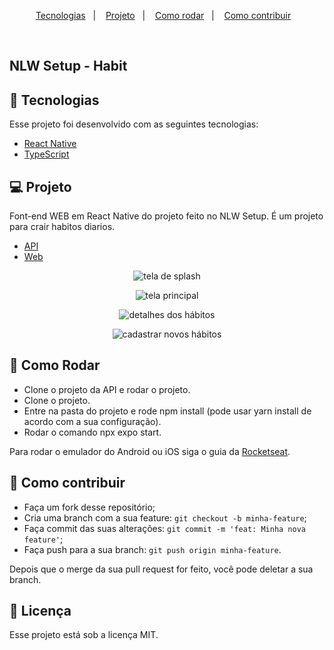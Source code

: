 <p align="center">
  <a href="#-tecnologias">Tecnologias</a>&nbsp;&nbsp;&nbsp;|&nbsp;&nbsp;&nbsp;
  <a href="#-projeto">Projeto</a>&nbsp;&nbsp;&nbsp;|&nbsp;&nbsp;&nbsp;
  <a href="#-como-rodar">Como rodar</a>&nbsp;&nbsp;&nbsp;|&nbsp;&nbsp;&nbsp;
  <a href="#-como-contribuir">Como contribuir</a>&nbsp;&nbsp;&nbsp;
  </p>

<br>

## NLW Setup - Habit

## 🚀 Tecnologias

Esse projeto foi desenvolvido com as seguintes tecnologias:

- [React Native](https://reactnative.dev/)
- [TypeScript](https://www.typescriptlang.org/)

## 💻 Projeto

Font-end WEB em React Native do projeto feito no NLW Setup. É um projeto para crair habitos diarios.

- [API](https://github.com/jamangueira7/app-habitos-nodejs-nlw-setup)
- [Web](https://github.com/jamangueira7/app-habitos-react-nlw-setup)

<p align="center">
  <img alt="tela de splash" src=".github/img.png">
</p>

<p align="center">
  <img alt="tela principal" src=".github/img_1.png">
</p>

<p align="center">
  <img alt="detalhes dos hábitos" src=".github/img_2.png">
</p>

<p align="center">
  <img alt="cadastrar novos hábitos" src=".github/img_3.png">
</p>


## 🚀 Como Rodar

- Clone o projeto da API e rodar o projeto.
- Clone o projeto.
- Entre na pasta do projeto e rode npm install (pode usar yarn install de acordo com a sua configuração).
- Rodar o comando npx expo start.


Para rodar o emulador do Android ou iOS siga o guia da [Rocketseat](https://react-native.rocketseat.dev/).

## 🤔 Como contribuir

- Faça um fork desse repositório;
- Cria uma branch com a sua feature: `git checkout -b minha-feature`;
- Faça commit das suas alterações: `git commit -m 'feat: Minha nova feature'`;
- Faça push para a sua branch: `git push origin minha-feature`.

Depois que o merge da sua pull request for feito, você pode deletar a sua branch.

## 📝 Licença

Esse projeto está sob a licença MIT.
